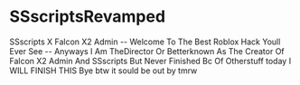 # SSscriptsRevamped
SSscripts X Falcon X2 Admin 
-- Welcome To The Best Roblox Hack Youll Ever See -- 
Anyways I Am TheDirector Or Betterknown As The Creator Of Falcon X2 Admin And SSscripts But Never Finished Bc Of Otherstuff today I WILL FINISH THIS
Bye
btw it sould be out by tmrw 
